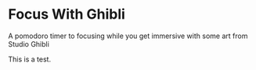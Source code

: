 # Focus With Ghibli
A pomodoro timer to focusing while you get immersive with some art from Studio Ghibli

This is a test.
